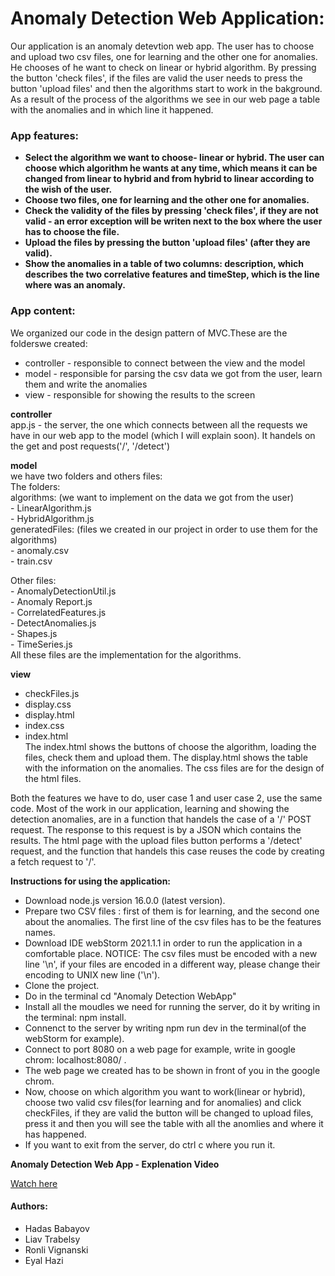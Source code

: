 # Anomaly Detection Web Application:

Our application is an anomaly detevtion web app. The user has to choose and upload two csv files, one for learning and the other one for anomalies. He chooses of he want to check on linear or hybrid algorithm.
By pressing the button 'check files', if the files are valid the user needs to press the button 'upload files' and then the algorithms start to work in the bakground.
As a result of the process of the algorithms we see in our web page a table with the anomalies and in which line it happened.


### App features:
  - **Select the algorithm we want to choose- linear or hybrid. The user can choose which algorithm he wants at any time, which means it can be changed from linear to hybrid and from hybrid to linear according to the wish of the user.**
  - **Choose two files, one for learning and the other one for anomalies.**
  - **Check the validity of the files by pressing 'check files', if they are not valid - an error exception will be writen next to the box where the user has to choose the file.** 
  - **Upload the files by pressing the button 'upload files' (after they are valid).**
  - **Show the anomalies in a table of two columns: description, which describes the two correlative features and timeStep, which is the line where was an anomaly.**


### App content:
 We organized our code in the design pattern of MVC.These are the folderswe created:
* controller - responsible to connect between the view and the model<br/>
* model - responsible for parsing the csv data we got from the user, learn them and write the anomalies<br/>
* view - responsible for showing the results to the screen<br/>

**controller**<br/>
   app.js - the server, the one which connects between all the requests we have in our web app to the model (which I will explain soon).
   It handels on the get and post requests('/', '/detect')

**model**<br/>
	we have two folders and others files:<br/>
	The folders:<br/>
	algorithms: (we want to implement on the data we got from the user)<br/>
			- LinearAlgorithm.js<br/>
			- HybridAlgorithm.js<br/>
	generatedFiles: (files we created in our project in order to use them for the algorithms)<br/>
			- anomaly.csv<br/>
			- train.csv<br/>
	
Other files:<br/>
	- AnomalyDetectionUtil.js<br/>
	- Anomaly Report.js<br/>
	- CorrelatedFeatures.js<br/>
	- DetectAnomalies.js<br/>
	- Shapes.js<br/>
	- TimeSeries.js<br/>
	All these files are the implementation for the algorithms.
		
**view**<br/>
- checkFiles.js<br/>
- display.css<br/>
- display.html<br/>
- index.css<br/>
- index.html<br/>
	The index.html shows the buttons of choose the algorithm, loading the files, check them and upload them.
	The display.html shows the table with the information on the anomalies.
	The css files are for the design of the html files.<br/>

Both the features we have to do, user case 1 and user case 2, use the same code. Most of the work in our application, learning and showing the detection anomalies, are in a function that handels the case of a '/' POST request. The response to this request is by a JSON which contains the results. The html page with the upload files button performs a '/detect' request, and the function that handels this case reuses the code by creating a fetch request to '/'.
    

**Instructions for using the application:**
- Download node.js version 16.0.0 (latest version).
- Prepare two CSV files : first of them is for learning, and the second one about the anomalies. The first line of the csv files has to be the features names.
- Download IDE webStorm 2021.1.1 in order to run the application in a comfortable place. NOTICE: The csv files must be encoded with a new line '\n', if your files are encoded in 
  a different way, please change their encoding to UNIX new line ('\n').
- Clone the project.
- Do in the terminal cd "Anomaly Detection WebApp"
- Install all the moudles we need for running the server, do it by writing in the terminal: npm install.
- Connenct to the server by writing npm run dev in the terminal(of the webStorm for example).
- Connect to port 8080 on a web page for example, write in google chrom: localhost:8080/ .
- The web page we created has to be shown in front of you in the google chrom.
- Now, choose on which algorithm you want to work(linear or hybrid), choose two valid csv files(for learning and for anomalies) and click checkFiles, if they are valid the button will be changed to upload files, press it and then you will see the table with all the anomlies and where it has happened.
- If you want to exit from the server, do ctrl c where you run it.

**Anomaly Detection Web App - Explenation Video**

[Watch here](https://youtu.be/ZQ-VuTAEcls)

#### Authors:
* Hadas Babayov
* Liav Trabelsy
* Ronli Vignanski
* Eyal Hazi





















